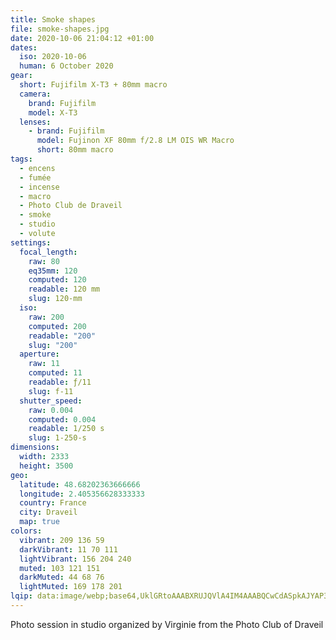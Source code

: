 ```yaml
---
title: Smoke shapes
file: smoke-shapes.jpg
date: 2020-10-06 21:04:12 +01:00
dates:
  iso: 2020-10-06
  human: 6 October 2020
gear:
  short: Fujifilm X-T3 + 80mm macro
  camera:
    brand: Fujifilm
    model: X-T3
  lenses:
    - brand: Fujifilm
      model: Fujinon XF 80mm f/2.8 LM OIS WR Macro
      short: 80mm macro
tags:
  - encens
  - fumée
  - incense
  - macro
  - Photo Club de Draveil
  - smoke
  - studio
  - volute
settings:
  focal_length:
    raw: 80
    eq35mm: 120
    computed: 120
    readable: 120 mm
    slug: 120-mm
  iso:
    raw: 200
    computed: 200
    readable: "200"
    slug: "200"
  aperture:
    raw: 11
    computed: 11
    readable: ƒ/11
    slug: f-11
  shutter_speed:
    raw: 0.004
    computed: 0.004
    readable: 1/250 s
    slug: 1-250-s
dimensions:
  width: 2333
  height: 3500
geo:
  latitude: 48.68202363666666
  longitude: 2.405356628333333
  country: France
  city: Draveil
  map: true
colors:
  vibrant: 209 136 59
  darkVibrant: 11 70 111
  lightVibrant: 156 204 240
  muted: 103 121 151
  darkMuted: 44 68 76
  lightMuted: 169 178 201
lqip: data:image/webp;base64,UklGRtoAAABXRUJQVlA4IM4AAABQCwCdASpkAJYAP3G41mI0sCwmJRdIipAuCWcAFtZCiazbUUqjNtPjWvnFvKe/n+OsY6zVJQTdqPcwRkvFIZlkuZxkOlWrvqTgky/x75SvNElOtpf6j9gRgDk14ZmYhVjavYAA/u7OQgBpbTvqZBYzV8ugPfeLhzw4mmtKDJdhrY6C3NE/WZhqK9qQ7tMvkTnvcOZB1KmwlDJmuI3X670f1aEB9FhP0DsEzlbzQ3OSrKJK1tTYB7mLmFcZIx0Fe1+szI9bZ63BMc50wgAAAA==
---
```


Photo session in studio organized by Virginie from the Photo Club of Draveil
